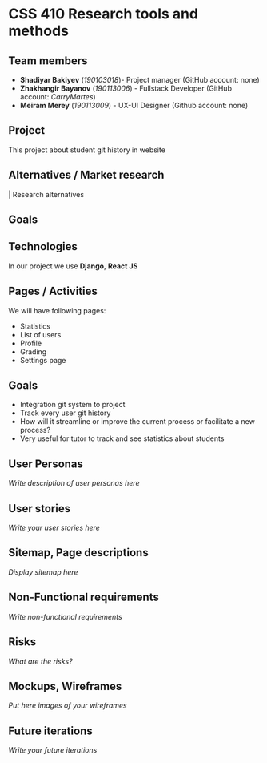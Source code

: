 # CSS 410 Research tools and methods
## Team members
+ **Shadiyar Bakiyev** (*190103018*)- Project manager (GitHub account: none)
+ **Zhakhangir Bayanov** (*190113006*) - Fullstack Developer (GitHub account: *CarryMartes*)
+ **Meiram Merey** (*190113009*) - UX-UI Designer (Github account: none)

## Project
This project about student git history in website

## Alternatives / Market research
| Research alternatives

## Goals

## Technologies
In our project we use **Django**, **React JS**

## Pages / Activities 
We will have following pages:
- Statistics
- List of users
- Profile
- Grading
- Settings page

## Goals
* Integration git system to project
* Track every user git history
* How will it streamline or improve the current process or facilitate a new process?
* Very useful for tutor to track and see statistics about students

## User Personas
*Write description of user personas here*  

## User stories

*Write your user stories here*

## Sitemap, Page descriptions

*Display sitemap here*

## Non-Functional requirements
*Write non-functional requirements*

## Risks
*What are the risks?*

## Mockups, Wireframes
*Put here images of your wireframes*

## Future iterations
*Write your future iterations*
